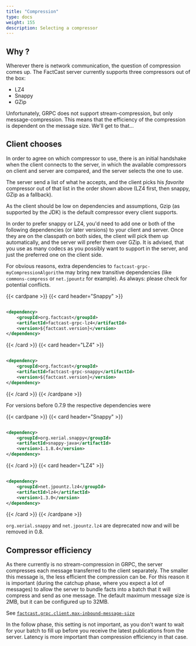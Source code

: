```yaml
---
title: "Compression"
type: docs
weight: 155
description: Selecting a compressor
---
```


## Why ?

Wherever there is network communication, the question of compression comes up. The FactCast server currently supports
three compressors out of the box:

- LZ4
- Snappy
- GZip

Unfortunately, GRPC does not support stream-compression, but only message-compression. This means that the
efficiency of the compression is dependent on the message size. We'll get to that...

## Client chooses

In order to agree on which compressor to use, there is an initial handshake when the client connects to the server,
in which the available compressors on client and server are compared, and the server selects the one to use.

The server send a list of what he accepts, and the client picks his _favorite_ compressor out of that list in the order
shown above (LZ4 first, then snappy, GZip as a fallback).

As the client should be low on dependencies and assumptions, Gzip (as supported by the JDK) is the default compressor
every client supports.

In order to prefer snappy or LZ4, you'd need to add one or both of the following dependencies (or later versions)
to your client and server. Once they are on the classpath on both sides, the client will pick them up automatically,
and the server will prefer them over GZip. It is advised, that you use as many codecs as you possibly want to support
in the server, and just the preferred one on the client side.

For obvious reasons, extra dependencies to `factcast-grpc-myCompressionAlgorithm` may bring new transitive dependencies
(like `commons-compress` or `net.jpountz` for example). As always: please check for potential conflicts.

{{< cardpane >}}
{{< card header="Snappy" >}}

```xml

<dependency>
    <groupId>org.factcast</groupId>
    <artifactId>factcast-grpc-lz4</artifactId>
    <version>${factcast.version}</version>
</dependency>
```

{{< /card >}}
{{< card header="LZ4" >}}

```xml

<dependency>
    <groupId>org.factcast</groupId>
    <artifactId>factcast-grpc-snappy</artifactId>
    <version>${factcast.version}</version>
</dependency>
```

{{< /card >}}
{{< /cardpane >}}

For versions before 0.7.9 the respective dependencies were

{{< cardpane >}}
{{< card header="Snappy" >}}

```xml

<dependency>
    <groupId>org.xerial.snappy</groupId>
    <artifactId>snappy-java</artifactId>
    <version>1.1.8.4</version>
</dependency>

```

{{< /card >}}
{{< card header="LZ4" >}}

```xml

<dependency>
    <groupId>net.jpountz.lz4</groupId>
    <artifactId>lz4</artifactId>
    <version>1.3.0</version>
</dependency>
```

{{< /card >}}
{{< /cardpane >}}

`org.xerial.snappy` and `net.jpountz.lz4` are deprecated now and will be removed in 0.8.

## Compressor efficiency

As there currently is no stream-compression in GRPC, the server compresses each message transferred to the client
separately.
The smaller this message is, the less efficient the compression can be. For this reason it is important (during the
catchup phase, where you expect a lot of messages) to allow the server to bundle facts into a batch that it will
compress and send as one message. The default maximum message size is 2MB, but it can be configured up to 32MB.

See [`factcast.grpc.client.max-inbound-message-size`](/setup/properties/#factcast-client-specific)

In the follow phase, this setting is not important, as you don't want to wait for your batch to fill up before you
receive the latest publications from the server. Latency is more important than compression efficiency in that case.
